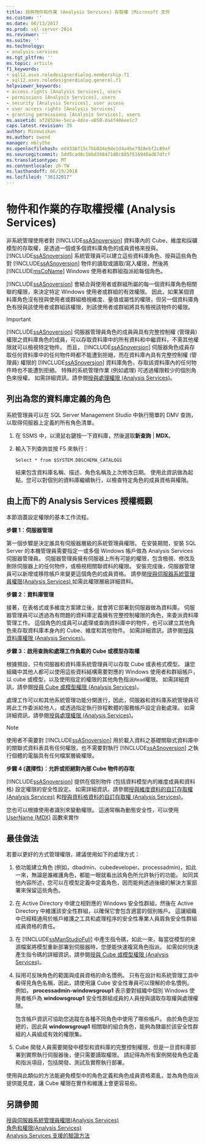 ```yaml
---
title: 授與物件和作業 (Analysis Services) 存取權 |Microsoft 文件
ms.custom: ''
ms.date: 06/13/2017
ms.prod: sql-server-2014
ms.reviewer: ''
ms.suite: ''
ms.technology:
- analysis-services
ms.tgt_pltfrm: ''
ms.topic: article
f1_keywords:
- sql12.asvs.roledesignerdialog.membership.f1
- sql12.asvs.roledesignerdialog.general.f1
helpviewer_keywords:
- access rights [Analysis Services], users
- permissions [Analysis Services], users
- security [Analysis Services], user access
- user access rights [Analysis Services]
- granting permissions [Analysis Services], users
ms.assetid: af28524e-5eca-4dce-a050-da4f406ee1c7
caps.latest.revision: 35
author: Minewiskan
ms.author: owend
manager: mblythe
ms.openlocfilehash: ed4336f15c7bb024e9de1d4a4be7928ebf2c89af
ms.sourcegitcommit: 5dd5cad0c1bbd308471d6c885f516948ad67dfcf
ms.translationtype: MT
ms.contentlocale: zh-TW
ms.lasthandoff: 06/19/2018
ms.locfileid: "36132017"
---
```

# <a name="authorizing-access-to-objects-and-operations-analysis-services"></a>物件和作業的存取權授權 (Analysis Services)
  非系統管理使用者對 [!INCLUDE[ssASnoversion](../../includes/ssasnoversion-md.md)] 資料庫內的 Cube、維度和採礦模型的存取權，是透過一個或多個資料庫角色的成員資格來授與。 [!INCLUDE[ssASnoversion](../../includes/ssasnoversion-md.md)] 系統管理員可以建立這些資料庫角色、授與這些角色對 [!INCLUDE[ssASnoversion](../../includes/ssasnoversion-md.md)] 物件的讀取或讀取/寫入權限，然後將 [!INCLUDE[msCoName](../../includes/msconame-md.md)] Windows 使用者和群組指派給每個角色。  
  
 [!INCLUDE[ssASnoversion](../../includes/ssasnoversion-md.md)] 會結合與使用者或群組所屬的每一個資料庫角色相關聯的權限，來決定特定 Windows 使用者或群組的有效權限。 因此，如果某個資料庫角色沒有授與使用者或群組檢視維度、量值或屬性的權限，但另一個資料庫角色有授與該使用者或群組該權限，則該使用者或群組將具有檢視該物件的權限。  
  
> [!IMPORTANT]  
>  [!INCLUDE[ssASnoversion](../../includes/ssasnoversion-md.md)] 伺服器管理員角色的成員與具有完整控制權 (管理員) 權限之資料庫角色的成員，可以存取資料庫中的所有資料和中繼資料，不需其他權限就可以檢視特定物件。 而且， [!INCLUDE[ssASnoversion](../../includes/ssasnoversion-md.md)] 伺服器角色成員存取任何資料庫中的任何物件時都不能遭到拒絕，而在資料庫內具有完整控制權 (管理員) 權限的 [!INCLUDE[ssASnoversion](../../includes/ssasnoversion-md.md)] 資料庫角色，存取該資料庫內的任何物件時也不能遭到拒絕。 特殊的系統管理作業 (例如處理) 可透過權限較少的個別角色來授權。 如需詳細資訊，請參閱[授與處理權限 &#40;Analysis Services&#41;](grant-process-permissions-analysis-services.md)。  
  
## <a name="list-roles-defined-for-your-database"></a>列出為您的資料庫定義的角色  
 系統管理員可以在 SQL Server Management Studio 中執行簡單的 DMV 查詢，以取得伺服器上定義的所有角色清單。  
  
1.  在 SSMS 中，以滑鼠右鍵按一下資料庫，然後選取**新查詢** | **MDX**。  
  
2.  輸入下列查詢並按 F5 來執行：  
  
    ```  
    Select * from $SYSTEM.DBSCHEMA_CATALOGS  
    ```  
  
     結果包含資料庫名稱、描述、角色名稱及上次修改日期。 使用此資訊做為起點，您可以對個別的資料庫繼續執行，以檢查特定角色的成員資格與權限。  
  
## <a name="top-down-overview-of-analysis-services-authorization"></a>由上而下的 Analysis Services 授權概觀  
 本節涵蓋設定權限的基本工作流程。  
  
 **步驟 1︰伺服器管理**  
  
 第一個步驟是決定誰具有伺服器層級的系統管理員權限。 在安裝期間，安裝 SQL Server 的本機管理員需要指定一或多個 Windows 帳戶做為 Analysis Services 伺服器管理員。 伺服器管理員擁有伺服器上所有可能的權限，包含檢視、修改及刪除伺服器上的任何物件，或檢視相關聯資料的權限。 安裝完成後，伺服器管理員可以新增或移除帳戶來變更這個角色的成員資格。 請參閱[授與伺服器系統管理員權限&#40;Analysis Services&#41; ](../instances/grant-server-admin-rights-to-an-analysis-services-instance.md)如需此權限層級詳細資料。  
  
 **步驟 2︰資料庫管理**  
  
 接著，在表格式或多維度方案建立後，就會將它部署到伺服器做為資料庫。 伺服器管理員可以透過為有問題的資料庫定義擁有完整控制權限的角色，來委派資料庫管理工作。 這個角色的成員可以處理或查詢資料庫中的物件，也可以建立其他角色來存取資料庫本身內的 Cube、維度和其他物件。 如需詳細資訊，請參閱[授與資料庫權限 &#40;Analysis Services&#41;](grant-database-permissions-analysis-services.md)。  
  
 **步驟 3︰啟用查詢和處理工作負載的 Cube 或模型存取權**  
  
 根據預設，只有伺服器和資料庫系統管理員可以存取 Cube 或表格式模型。 讓您組織中其他人都可以使用這些資料結構需要對應的 Windows 使用者和群組帳戶，以 cube 或模型，以及使用指定的權限的其他角色指派`Read`權限。 如需詳細資訊，請參閱[授與 Cube 或模型權限 &#40;Analysis Services&#41;](grant-cube-or-model-permissions-analysis-services.md)。  
  
 處理工作可以和其他系統管理功能分開進行，因此，伺服器和資料庫系統管理員可將此工作委派給他人，或透過指定執行排程軟體的服務帳戶設定自動處理。 如需詳細資訊，請參閱[授與處理權限 &#40;Analysis Services&#41;](grant-process-permissions-analysis-services.md)。  
  
> [!NOTE]  
>  使用者不需要對 [!INCLUDE[ssASnoversion](../../includes/ssasnoversion-md.md)] 用於載入資料之基礎關聯式資料庫中的關聯式資料表具有任何權限，也不需要對執行 [!INCLUDE[ssASnoversion](../../includes/ssasnoversion-md.md)] 之執行個體的電腦具有任何檔案層級權限。  
  
 **步驟 4 (選擇性)︰允許或拒絕對內部 Cube 物件的存取**  
  
 [!INCLUDE[ssASnoversion](../../includes/ssasnoversion-md.md)] 提供在個別物件 (包括資料模型內的維度成員和資料格) 設定權限的安全性設定。 如需詳細資訊，請參閱[授與維度資料的自訂存取權 &#40;Analysis Services&#41;](grant-custom-access-to-dimension-data-analysis-services.md) 和[授與資料格資料的自訂存取權 &#40;Analysis Services&#41;](grant-custom-access-to-cell-data-analysis-services.md)。  
  
 您也可以根據使用者識別來變動權限。 這通常稱為動態安全性，可以使用 [UserName &#40;MDX&#41;](/sql/mdx/username-mdx) 函數來實作  
  
## <a name="best-practices"></a>最佳做法  
 若要以更好的方式管理權限，建議使用如下的處理方式：  
  
1.  依功能建立角色 (例如，dbadmin、cubedeveloper、processadmin)，如此一來，無論是誰維護角色，都能一眼就看出該角色所允許執行的功能。 如同其他內容所述，您可以在模型定義中定義角色，因而能夠透過後續的解決方案部署來保留這些角色。  
  
2.  在 Active Directory 中建立相對應的 Windows 安全性群組，然後在 Active Directory 中維護該安全性群組，以確保它會包含適當的個別帳戶。 這讓組織中已經精通用於帳戶維護之工具和處理程序的安全性專業人員肩負安全性群組成員資格的責任。  
  
3.  在 [!INCLUDE[ssManStudioFull](../../includes/ssmanstudiofull-md.md)] 中產生指令碼，如此一來，每當從模型的來源檔案將模型重新部署到伺服器時，您便能快速複寫角色指派。 如需如何快速產生指令碼的詳細資訊，請參閱[授與 Cube 或模型權限 &#40;Analysis Services&#41;](grant-cube-or-model-permissions-analysis-services.md)。  
  
4.  採用可反映角色的範圍與成員資格的命名慣例。 只有在設計和系統管理工具中看得見角色名稱，因此，請使用讓 Cube 安全性專員可以理解的命名慣例。 例如， **processadmin-windowsgroup1** 表示要對組織中個別 Windows 使用者帳戶為 **windowsgroup1** 安全性群組成員的人員授與讀取存取權與處理權限。  
  
     包含帳戶資訊可協助您追蹤在各種不同角色中使用了哪些帳戶。 由於角色是加總的，因此與 **windowsgroup1** 相關聯的組合角色，能夠為隸屬於該安全性群組的人員組成有效的權限集。  
  
5.  Cube 開發人員需要開發中模型和資料庫的完整控制權限，但是一旦資料庫部署到實際執行伺服器後，便只需要讀取權限。 請記得為所有案例開發角色定義和指派項目，包括開發、測試及實際執行部署。  
  
 使用與此類似的方法能避免模型中的角色定義和角色成員資格紊亂，並為角色指派提供能見度，讓 Cube 權限在實作和維護上會更容易些。  
  
## <a name="see-also"></a>另請參閱  
 [授與伺服器系統管理員權限&#40;Analysis Services&#41;](../instances/grant-server-admin-rights-to-an-analysis-services-instance.md)   
 [角色和權限&#40;Analysis Services&#41;](roles-and-permissions-analysis-services.md)   
 [Analysis Services 支援的驗證方法](../instances/authentication-methodologies-supported-by-analysis-services.md)  
  
  

